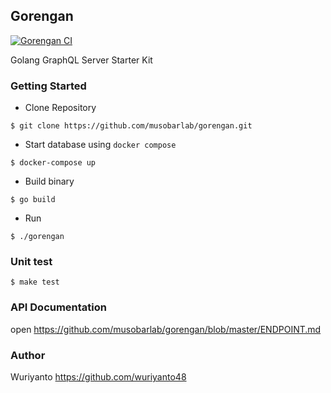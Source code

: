 ## Gorengan

[![Gorengan CI](https://github.com/musobarlab/gorengan/actions/workflows/ci.yml/badge.svg)](https://github.com/musobarlab/gorengan/actions/workflows/ci.yml)

Golang GraphQL Server Starter Kit

### Getting Started

- Clone Repository
```shell
$ git clone https://github.com/musobarlab/gorengan.git
```

- Start database using `docker compose`
```shell
$ docker-compose up
```
- Build binary
```shell
$ go build
```
- Run
```shell
$ ./gorengan
```

### Unit test
```shell
$ make test
```

### API Documentation

open https://github.com/musobarlab/gorengan/blob/master/ENDPOINT.md

### Author

Wuriyanto https://github.com/wuriyanto48